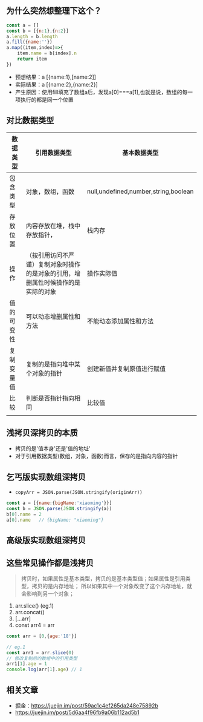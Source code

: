 
## 为什么突然想整理下这个？

```JavaScript
const a = []
const b = [{n:1},{n:2}]
a.length = b.length
a.fill({name:''})
a.map((item,index)=>{
    item.name = b[index].n
    return item
})

```
- 预想结果：a [{name:1},[name:2]]
- 实际结果：a [{name:2},{name:2}]
- 产生原因：使用fill填充了数组a后，发现a[0]===a[1],也就是说，数组的每一项执行的都是同一个位置



## 对比数据类型

| 数据类型   | 引用数据类型                                                                     | 基本数据类型                         |
|------------|----------------------------------------------------------------------------------|--------------------------------------|
| 包含类型   | 对象，数组，函数                                                                 | null,undefined,number,string,boolean |
| 存放位置   | 内容存放在堆，栈中存放指针，                                                     | 栈内存                               |
| 操作       | （按引用访问不严谨）复制对象时操作的是对象的引用，增删属性时候操作的是实际的对象 | 操作实际值                           |
| 值的可变性 | 可以动态增删属性和方法                                                           | 不能动态添加属性和方法               |
| 复制变量值 | 复制的是指向堆中某个对象的指针                                                   | 创建新值并复制原值进行赋值           |
| 比较       | 判断是否指针指向相同                                                             | 比较值                               |
|            |                                                                                  |                                      |

## 浅拷贝深拷贝的本质

- 拷贝的是'值本身'还是'值的地址'
- 对于引用数据类型(数组，对象，函数)而言，保存的是指向内容的指针

## 乞丐版实现数组深拷贝

- `copyArr = JSON.parse(JSON.stringify(originArr))`

```JavaScript
const a = [{name:{bigName:'xiaoming'}}]
const b = JSON.parse(JSON.stringify(a))
b[0].name = 2
a[0].name   // {bigName: "xiaoming"}

```

## 高级版实现数组深拷贝


## 这些常见操作都是浅拷贝

> 拷贝时，如果属性是基本类型，拷贝的是基本类型值；如果属性是引用类型，拷贝的是内存地址；
> 所以如果其中一个对象改变了这个内存地址，就会影响到另一个对象；

1. arr.slice() (eg.1)
2. arr.concat()
3. [...arr]
4. const arr4 = arr

```JavaScript
const arr = [0,{age:'18'}]

// eg.1
const arr1 = arr.slice(0)
// 修改复制后的数组中的引用类型
arr1[1].age = 1
console.log(arr[1].age) // 1

```


## 相关文章
- 掘金：https://juejin.im/post/59ac1c4ef265da248e75892b
- https://juejin.im/post/5d6aa4f96fb9a06b112ad5b1
